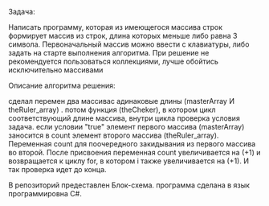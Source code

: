 Задача:

Написать программу, которая из имеющегося массива строк формирует массив из строк, длина которых меньше либо равна 3 символа. 
Первоначальный массив можно ввести с клавиатуры, либо задать на старте выполнения алгоритма. 
При решение не рекомендуется пользоваться коллекциями, лучше обойтись исключительно массивами

Описание алгоритма решения:

сделал перемен два массивас адинаковые  длины (masterArray И  theRuler_array) . потом функция (theCheker), в котором цикл соответствующий длине массива, внутри цикла проверка условия задача. 
если условии "true" элемент первого массива (masterArray) заносится в count элемент второго массива (theRuler_array). Переменная count для поочередного закидывания из первого массива во второй. 
После присвоения переменная count увеличивается на (+1) и возвращается к циклу for, в котором i также увеличивается на (+1). И так проверка идет до конца.

В репозиторий предеставлен Блок-схема.
программа сделана в язык программировна C#.


